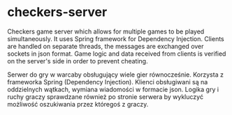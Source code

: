 # checkers-server

Checkers game server which allows for multiple games to be played simultaneously. It uses Spring framework for Dependency Injection. Clients are handled on separate threads, the messages are exchanged over sockets in json format. Game logic and data received from clients is verified on the server's side in order to prevent cheating.

Serwer do gry w warcaby obsługujący wiele gier równocześnie. Korzysta z frameworka Spring (Dependency Injection). Klienci obsługiwani są na oddzielnych wątkach, wymiana wiadomości w formacie json. Logika gry i ruchy graczy sprawdzane również po stronie serwera by wykluczyć możliwość oszukiwania przez któregoś z graczy.
